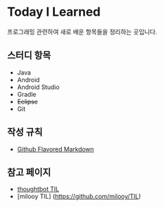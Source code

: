 # Today I Learned

프로그래밍 관련하여 새로 배운 항목들을 정리하는 곳입니다.

## 스터디 항목
- Java
- Android
- Android Studio
- Gradle
- ~~Eclipse~~
- Git

## 작성 규칙
- [Github Flavored Markdown](https://help.github.com/articles/github-flavored-markdown/)

## 참고 페이지
- [thoughtbot TIL](https://github.com/thoughtbot/til)
- [milooy TIL] (https://github.com/milooy/TIL)
